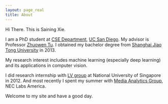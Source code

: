 ```yaml
---
layout: page_real
title: About
---
```

Hi There. This is Saining Xie.

I am a PhD student at [CSE Department](http://cse.ucsd.edu), [UC San Diego](http://ucsd.edu/). My advisor is Professor [Zhuowen Tu](http://pages.ucsd.edu/~ztu). I obtained my bachelor degree from [Shanghai Jiao Tong University](http://en.sjtu.edu.cn/) in 2013.

My research interest includes machine learning (especially deep learning) and its applications in computer vision.

I did research internship with [LV group](http://www.lv-nus.org) at National University of Singapore in 2012. And most recently I spent my summer with [Media Analytics Group](http://www.nec-labs.com/research-departments/media-analytics/media-analytics-home), NEC Labs America. 

Welcome to my site and have a good day.

